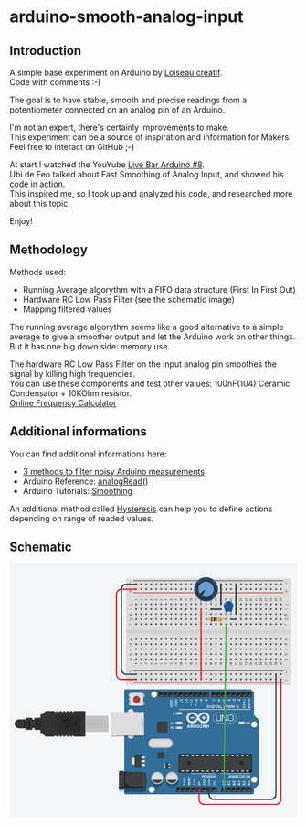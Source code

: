 # arduino-smooth-analog-input

## Introduction
A simple base experiment on Arduino by [Loiseau créatif](https://loiseaucreatif.com).  
Code with comments :-)

The goal is to have stable, smooth and precise readings from a potentiometer connected on an analog pin of an Arduino.

I'm not an expert, there's certainly improvements to make.  
This experiment can be a source of inspiration and information for Makers.  
Feel free to interact on GitHub ;-)

At start I watched the YouYube [Live Bar Arduino #8](https://www.youtube.com/watch?v=0zNmt_IKwRg).  
Ubi de Feo talked about Fast Smoothing of Analog Input, and showed his code in action.  
This inspired me, so I took up and analyzed his code, and researched more about this topic.  

Enjoy!

## Methodology

Methods used:
* Running Average algorythm with a FIFO data structure (First In First Out)
* Hardware RC Low Pass Filter (see the schematic image)
* Mapping filtered values

The running average algorythm seems like a good alternative to a simple average to give a smoother output and let the Arduino work on other things.  
But it has one big down side: memory use.

The hardware RC Low Pass Filter on the input analog pin smoothes the signal by killing high frequencies.  
You can use these components and test other values: 100nF(104) Ceramic Condensator + 10KOhm resistor.  
[Online Frequency Calculator](http://www.learningaboutelectronics.com/Articles/Low-pass-filter-calculator.php)

## Additional informations

You can find additional informations here:
* [3 methods to filter noisy Arduino measurements](https://www.megunolink.com/articles/coding/3-methods-filter-noisy-arduino-measurements/)
* Arduino Reference: [analogRead()](https://www.arduino.cc/reference/en/language/functions/analog-io/analogread/)
* Arduino Tutorials: [Smoothing](https://www.arduino.cc/en/tutorial/smoothing)

An additional method called [Hysteresis](https://forum.arduino.cc/index.php?topic=526806.0) can help you to define actions depending on range of readed values.

## Schematic

![Arduino Breadbord Schematic](docs/FastSmoothingOfAnalogInputData-schematic.png)
